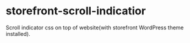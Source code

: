 # storefront-scroll-indicatior

Scroll indicator css on top of website(with storefront WordPress theme installed).
